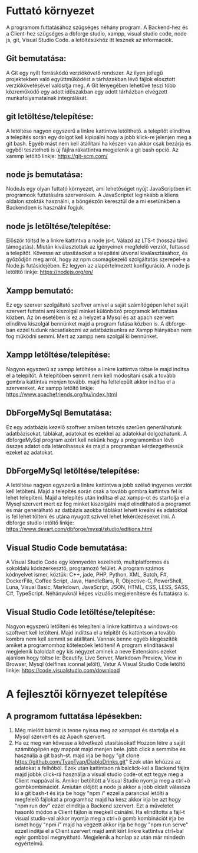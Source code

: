 # Futtató környezet

A programom futtatásához szügséges néhány program.
A Backend-hez és a Client-hez szügséges a dbforge studio, xampp, visual studio code, node js, git, Visual Studio Code.
a letöltésükhöz itt lesznek az információk.

## Git bemutatása: 
A Git egy nyílt forráskódú verziókövető rendszer. Az ilyen jellegű projektekben való együttműködést a tárházakban lévő fájlok elosztott verziókövetésével valósítja meg.
A Git lényegében lehetővé teszi több közreműködő egy adott időszakban egy adott tárházban elvégzett munkafolyamatainak integrálását.

## git letöltése/telepítése: 
A letöltése nagyon egyszerű a linkre kattintva letölthető. a telepítőt elindítva a telepítés során egy dolgot kell kipipálni hogy a jobb klick-re jelenjen meg a git bash. 
Egyéb mást nem kell átállítani ha készen van akkor csak bezárja és egyből tesztelheti is új fájlra rákattintva megjelenik a git bash opció.
Az xammp letöltő linkje: https://git-scm.com/

## node js bemutatása: 
NodeJs egy olyan futtató környezet, ami lehetőséget nyújt JavaScriptben írt programook futtatására szervereken. A JavaScriptet leginkább a kliens oldalon
szokták használni, a böngészőn keresztül de a mi esetünkben a Backendben is használni fogjuk.

## node js letöltése/telepítése: 
Először töltsd le a linkre kattintva a node js-t. Válazd az LTS-t (hosszú távú támogatás).
Miután kiválasztottuk az igényeinek megfelelő verziót, futtassd a telepítőt. Kövesse az utasításokat a telepítési útvonal kiválasztásához,
és győződjön meg arról, hogy az npm csomagkezelő szolgáltatás szerepel-e a Node.js futásidejében.
Ez legyen az alapértelmezett konfiguráció.
A node js letölttő linkje: https://nodejs.org/en/

## Xampp bemutató: 
Ez egy szerver szolgáltató szoftver amivel a saját számítógépen lehet saját szervert futtatni ami kiszolgál minket különböző programok lefuttatása közben.
Az ön esetében is ez a helyzet a Mysql és az apach szervert elindítva kiszolgál bennünket majd a program futása közben is. A dbforge-ban ezzel tudunk
rácsatlakozni az adatbázisunkra az Xampp hiányában nem fog működni semmi. Mert az xampp nem szolgál ki bennünket.

## Xampp letöltése/telepítése: 
Nagyon egyszerű az xampp letöltése a linkre kattintva töltse le majd indítsa el a telepítőt. A telepítőben semmit nem kell módosítani csak a tovább gombra kattintva
menjen tovább. majd ha feltelepűlt akkor indítsa el a szervereket.
Az xampp letöltő linkje: https://www.apachefriends.org/hu/index.html

## DbForgeMySql Bemutatása: 
Ez egy adatbázis kezelő szoftver amiben tetszés szerűen generálhatunk adatbázisokat, táblákat, adatokat és ezekkel az adatokkal dolgozhatunk.
A dbforgeMySql program azért kell nekünk hogy a programomban lévő összes adatot oda letárolhassuk és majd a programban kérdezgethessük ezeket az adatokat.

## DbForgeMySql letöltése/telepítése: 
A letöltése nagyon egyszerű a linkre kattintva a jobb szélső ingyenes verziót kell letölteni. Majd a telepítés során csak a tovább gombra kattintva
fel is lehet telepíteni. Majd a telepítés után indítsa el az xampp-ot és startolja el a Mysql szervert mert ez fog minket kiszolgálni majd elindíthatod a programot
és már generálható az datbázis azokba táblákat lehett kreálni és adatokkal is fel lehet tölteni és utána nyugott szívvel lehet lekérdezéseket írni.
A dbforge studio letöltő linkje: https://www.devart.com/dbforge/mysql/studio/editions.html

## Visual Studio Code bemutatása: 
A Visual Studio Code egy könnyedén kezelhető, multiplatformos és sokoldalú kódszerkesztő, programozó felület.
A program számos kódnyelvet ismer, köztük: C++, jade, PHP, Python, XML, Batch, F#, DockerFile, Coffee Script, Java, HandleBars, R, Objective-C,
PowerShell, Luna, Visual Basic, Markdown, JavaScript, JSON, HTML, CSS, LESS, SASS, C#, TypeScript. Néhányuknál képes vizuális megjelenítésre és futtatásra is.

## Visual Studio Code letöltése/telepítése: 
Nagyon egyszerű letölteni és telepíteni a linkre kattintva a windows-os szoftvert kell letölteni. Majd indíttsa el a telpítőt és kattintson a tovább kombra nem kell
semmit se átállítani. Vannak benne egyéb kiegészítők amiket a programomhoz kötelezőek letölteni! A program elindításával megjelenik baloldalt egy kis négyzet
aminek a neve Extensions ezeket ajánlom hogy töltse le: Beautify, Live Server, Markdown Preview, View in Browser, Mysql (delfines iconnal jelölt), Vetur
A Visual Studio Code letöltő linkje: https://code.visualstudio.com/download

# A fejlesztői környezet telepítése
## A programom futtatása lépésekben: 
1. Még mielött bármit is tenne nyissa meg az xamppot és startolja el a Mysql szervert és az Apach szervert. 
2. Ha ez meg van kövesse a következő utasításokat!
Hozzon létre a saját számítógépén egy mappát majd menjen bele. jobb click a semmibe és használja a git bash-st. majd írja be hogy "git clone https://github.com/TyapTyap/DiabloDrinks.git"
Ezek után lehúzza az adatokat a felhőböl. Ezek után kattintson rá balclick-kel a Backend fájlra majd jobbk click-rá használja a visual studio code-ot
ezt tegye meg a Client mappával is.
Amikor betöltött a Visual Studio nyomja meg a ctrl+ö gombkombinációt. Amiután előjött a node js akkor a jobb oldalt válassza ki a git bash-t és írja be hogy
"npm i" ezzel a parancsal letölti a megfelelő fájlokat a programhoz majd ha kész akkor írja be azt hogy "npm run dev" ezzel elindítja a Backend szervert.
Ezt a műveletet hasonló módon a Client fájlon is megkell csinálni. Ha elindította a fájl-t visual studio-val akkor nyomja meg a ctrl+ö gomb kombinációt
írja be ismét hogy "npm i" majd ha végzett akkor írja be hogy "npm run serve" ezzel indítja el a Client szervert majd amit kiírt linkre kattintva 
ctrl+bal egér gombbal megnyitható. Megjelenik a honlap az után már mindedn egyértelmű.
